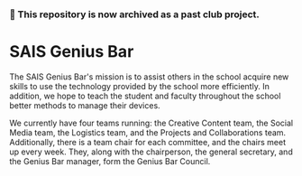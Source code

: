 ### 📂 This repository is now archived as a past club project.

# SAIS Genius Bar

The SAIS Genius Bar's mission is to assist others in the school acquire new skills to use the technology provided by the school more efficiently. In addition, we hope to teach the student and faculty throughout the school better methods to manage their devices.

We currently have four teams running: the Creative Content team, the Social Media team, the Logistics team, and the Projects and Collaborations team. Additionally, there is a team chair for each committee, and the chairs meet up every week. They, along with the chairperson, the general secretary, and the Genius Bar manager, form the Genius Bar Council.
